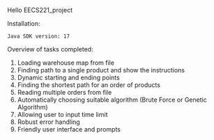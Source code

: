 Hello EECS221_project

Installation:

    Java SDK version: 17

Overview of tasks completed:

1. Loading warehouse map from file
2. Finding path to a single product and show the instructions
3. Dynamic starting and ending points
4. Finding the shortest path for an order of products
5. Reading multiple orders from file
6. Automatically choosing suitable algorithm (Brute Force or Genetic Algorithm)
7. Allowing user to input time limit
8. Robust error handling
9. Friendly user interface and prompts

    
